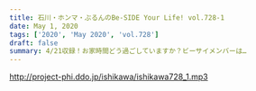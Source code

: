 ```yaml
---
title: 石川・ホンマ・ぶるんのBe-SIDE Your Life! vol.728-1
date: May 1, 2020
tags: ['2020', 'May 2020', 'vol.728']
draft: false
summary: 4/21収録！お家時間どう過ごしていますか？ビーサイメンバーは…
---
```


http://project-phi.ddo.jp/ishikawa/ishikawa728_1.mp3